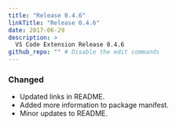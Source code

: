 ```yaml
---
title: "Release 0.4.6"
linkTitle: "Release 0.4.6"
date: 2017-06-29
description: >
  VS Code Extension Release 0.4.6
github_repo: "" # Disable the edit commands
---
```


### Changed

- Updated links in README.
- Added more information to package manifest.
- Minor updates to README.

